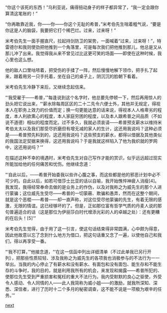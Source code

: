 
“你这个该死的东西！”乌利亚说，痛得扭动身子的样子都异常了，“我一定会跟你算清这笔账的！”

“你再敢靠近我，你——你——你这个无耻的希普，”米考伯先生喘着粗气说，“要是你这是人的脑袋，我要把它打个稀巴烂。过来，过来呀！”

米考伯先生一面手握直尺，拉起持剑防卫的架势，一面喊着“过来，过来呀！”，特雷德尔和我则使劲把他推到一个角落里，可是每次我们把他推到那儿，他总是又从那儿冲了出来。我觉得我从来不曾见过比这更可笑的场面——即使在这种时候，我心里也这么想。

他的敌人口里咕哝着，把受伤的手揉了一阵，然后慢慢地解下领巾，把手扎了起来，跟着用另一只手托着，坐在自己的桌子上，阴沉沉的脸朝下看着。

米考伯先生冷静下来后，又继续念起信来。

“‘我受雇于——希普，’”每逢说到这个名字时，他总要先停顿一下，然后再用惊人的劲头把它说出来，“‘薪水除每周区区的二十二先令六便士外，其他并无规定，得视本人在职务上效力的价值而定；换一句更能达意的话来说，得视本人人格卑劣的程度，本人利欲熏心的程度，本人家庭穷困的程度，以及本人跟希普之间品质（不如说不道德）相似的程度而定。过不多久，我就必须哀请——希普预支薪水以维持米考伯太太以及我们那受尽折磨但有增无减的家人的生计，这还用我说吗？这种必须是——希普预先料到的，这还用我说吗？这些预支的薪水，都得以借据及其他类似的我国法定契据来换得，这还用我说吗？于是我就这样陷入了他为我织就的罗网中，这还用说吗？’”

在描述这种不幸的境遇时，米考伯先生对自己写作才能的赏识，似乎远远超过现实所能加给他的任何痛苦和忧伤。他继续念道：

“‘自此以后，——希普开始委我以些许心腹之事，而这些都是他的邪恶计划中必不可少的。自此以后，如若可借莎士比亚的话以自喻，我开始憔悴神疲人消瘦[4]。我发现，我得经常奉命去做的是业务上的作伪，以及对我称之为威先生的那个人进行蒙骗；这位威先生受尽——希普的一切蒙蔽、欺骗和愚弄，然而在这整个期间，就是这个恶棍——希普——却一直声称，对这位受尽他蒙骗的先生，有着无限的感激，无限的情谊。这已经够坏的了。但是，正如那位富有哲学气质的丹麦人说的那句普遍适合的话（这是那位为伊丽莎白时代增添光彩的人的卓越之处）：还有更糟的在后头！[5]’”

米考伯先生觉得，由于用了这一引言，使这句话结束得非常圆满，心中颇为得意，因此他故意以忘了念到什么地方为借口，把这句话重又念了一遍，以使他自己和我们，得以再享受一番。

“‘我不打算，’”他接念道，“‘在这一信函中列出详细清单（不过此单我已另行开列），把那些性质较轻、涉及我称之为威先生的各项我也消极参与的不法行为一一举出。当我的内心停止了有薪水和没有薪水、有面包和没有面包、能生存和不能生存的斗争时，我的目的，就是利用我所有的机会，来发现和揭露——希普所犯的、使那位先生受到严重损害和冤枉的重大不法行为。我内受默默的良心之驱使，外受令人感动、令人同情的人——此人我简称为威小姐——的激励，就我所深知、深悉、深信者，进行了历时十二个多月的秘密调查，这不能不说是一项极为艰辛的任务。’”

[next](page664.md)